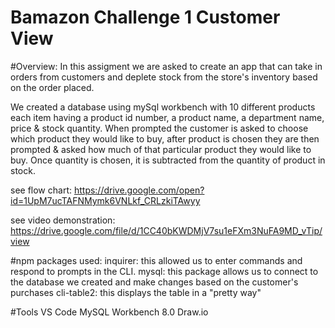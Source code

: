 # Bamazon Challenge 1 Customer View

#Overview:
In this assigment we are asked to create an app that can take in orders from customers and deplete stock from the store's inventory based on the order placed. 

We created a database using  mySql workbench with 10 different products each item having a product id number, a product name, a department name, price & stock quantity.
When prompted the customer is asked to choose which product they would like to buy, after product is chosen they are then prompted & asked how much of that particular product they would like to buy. Once quantity is chosen, it is subtracted from the quantity of product in stock. 

see flow chart: 
https://drive.google.com/open?id=1UpM7ucTAFNMymk6VNLkf_CRLzkiTAwyy


see video demonstration:
https://drive.google.com/file/d/1CC40bKWDMjV7su1eFXm3NuFA9MD_vTip/view


#npm packages used:
inquirer: this allowed us to enter commands and respond to prompts in the CLI. 
mysql: this package allows us to connect to the database we created and make changes based on the customer's purchases
cli-table2: this displays the table in a "pretty way"

#Tools
VS Code
MySQL Workbench 8.0
Draw.io







